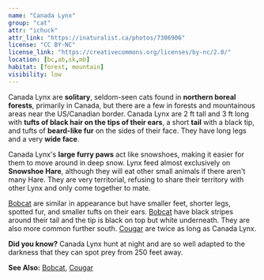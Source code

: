 ```yaml
---
name: "Canada Lynx"
group: "cat"
attr: "ichuck"
attr_link: "https://inaturalist.ca/photos/7306906"
license: "CC BY-NC"
license_link: "https://creativecommons.org/licenses/by-nc/2.0/"
location: [bc,ab,sk,mb]
habitat: [forest, mountain]
visibility: low
---
```

Canada Lynx are **solitary**, seldom-seen cats found in **northern boreal forests**, primarily in Canada, but there are a few in forests and mountainous areas near the US/Canadian border. Canada Lynx are 2 ft tall and 3 ft long with **tufts of black hair **on the** tips **of their** ears**, a short **tail** with a black tip, and tufts of **beard-like fur** on the sides of their face. They have long legs and a very **wide face**.

Canada Lynx's **large furry paws** act like snowshoes, making it easier for them to move around in deep snow. Lynx feed almost exclusively on __Snowshoe Hare__, although they will eat other small animals if there aren't many Hare. They are very territorial, refusing to share their territory with other Lynx and only come together to mate.

[Bobcat]({{section}}/bobcat) are similar in appearance but have smaller feet, shorter legs, spotted fur, and smaller tufts on their ears. [Bobcat]({{section}}/bobcat) have black stripes around their tail and the tip is black on top but white underneath. They are also more common further south. [Cougar]({{section}}/cougar) are twice as long as Canada Lynx.

**Did you know?** Canada Lynx hunt at night and are so well adapted to the darkness that they can spot prey from 250 feet away.

<!-- generated, do not edit -->
**See Also:**
[Bobcat](/{{section}}/bobcat),
[Cougar](/{{section}}/cougar)
